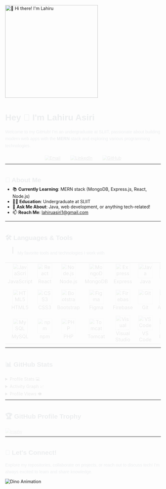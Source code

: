 <img src="https://media.giphy.com/media/hvRJCLFzcasrR4ia7z/giphy.gif" alt="👋 Hi there! I'm Lahiru" title="👋 Hi there! I'm Lahiru" width="300"/>

# Hey 👋 I'm Lahiru Asiri

Welcome to my GitHub! I'm an undergraduate at SLIIT, passionate about building modern web apps with the **MERN** stack and exploring various programming technologies.

<div align="center">
  <a href="mailto:lahiruasiri1@gmail.com">
    <img src="https://img.shields.io/badge/Email-%23D14836.svg?style=for-the-badge&logo=gmail&logoColor=white" alt="Email">
  </a>
  &nbsp;&nbsp;
  <a href="https://www.linkedin.com/in/lahiru-asiri">
    <img src="https://img.shields.io/badge/LinkedIn-%230077B5.svg?style=for-the-badge&logo=linkedin&logoColor=white" alt="LinkedIn">
  </a>
  &nbsp;&nbsp;
  <a href="https://github.com/lahiru-asiri">
    <img src="https://img.shields.io/badge/GitHub-%23121011.svg?style=for-the-badge&logo=github&logoColor=white" alt="GitHub">
  </a>
</div>

---

## 🚀 About Me

- 📚 **Currently Learning**: MERN stack (MongoDB, Express.js, React, Node.js)  
- 🧑‍🎓 **Education**: Undergraduate at SLIIT  
- 💬 **Ask Me About**: Java, web development, or anything tech-related!  
- 📫 **Reach Me**: [lahiruasiri1@gmail.com](mailto:lahiruasiri1@gmail.com)  

---

## 🛠️ Languages & Tools

> My favorite tools and technologies I work with

<table>
  <tr>
    <td align="center" width="96">
      <img src="https://cdn.jsdelivr.net/gh/devicons/devicon/icons/javascript/javascript-original.svg" width="48" height="48" alt="JavaScript" class="animate-icon"/>
      <br>JavaScript
    </td>
    <td align="center" width="96">
      <img src="https://cdn.jsdelivr.net/gh/devicons/devicon/icons/react/react-original.svg" width="48" height="48" alt="React" class="animate-icon"/>
      <br>React
    </td>
    <td align="center" width="96">
      <img src="https://cdn.jsdelivr.net/gh/devicons/devicon/icons/nodejs/nodejs-original.svg" width="48" height="48" alt="Node.js" class="animate-icon"/>
      <br>Node.js
    </td>
    <td align="center" width="96">
      <img src="https://cdn.jsdelivr.net/gh/devicons/devicon/icons/mongodb/mongodb-original.svg" width="48" height="48" alt="MongoDB" class="animate-icon"/>
      <br>MongoDB
    </td>
    <td align="center" width="96">
      <img src="https://cdn.jsdelivr.net/gh/devicons/devicon/icons/express/express-original.svg" width="48" height="48" alt="Express" class="animate-icon"/>
      <br>Express
    </td>
    <td align="center" width="96">
      <img src="https://cdn.jsdelivr.net/gh/devicons/devicon/icons/java/java-original.svg" width="48" height="48" alt="Java" class="animate-icon"/>
      <br>Java
    </td>
    <td align="center" width="96">
      <img src="https://cdn.jsdelivr.net/gh/devicons/devicon/icons/c/c-original.svg" width="48" height="48" alt="C" class="animate-icon"/>
      <br>C
    </td>
    <td align="center" width="96">
      <img src="https://cdn.jsdelivr.net/gh/devicons/devicon/icons/cplusplus/cplusplus-original.svg" width="48" height="48" alt="C++" class="animate-icon"/>
      <br>C++
    </td>
    <td align="center" width="96">
      <img src="https://cdn.jsdelivr.net/gh/devicons/devicon/icons/python/python-original.svg" width="48" height="48" alt="Python" class="animate-icon"/>
      <br>Python
    </td>
  </tr>
  <tr>
    <td align="center" width="96">
      <img src="https://cdn.jsdelivr.net/gh/devicons/devicon/icons/html5/html5-original.svg" width="48" height="48" alt="HTML5" class="animate-icon"/>
      <br>HTML5
    </td>
    <td align="center" width="96">
      <img src="https://cdn.jsdelivr.net/gh/devicons/devicon/icons/css3/css3-original.svg" width="48" height="48" alt="CSS3" class="animate-icon"/>
      <br>CSS3
    </td>
    <td align="center" width="96">
      <img src="https://cdn.jsdelivr.net/gh/devicons/devicon/icons/bootstrap/bootstrap-original.svg" width="48" height="48" alt="Bootstrap" class="animate-icon"/>
      <br>Bootstrap
    </td>
    <td align="center" width="96">
      <img src="https://cdn.jsdelivr.net/gh/devicons/devicon/icons/figma/figma-original.svg" width="48" height="48" alt="Figma" class="animate-icon"/>
      <br>Figma
    </td>
    <td align="center" width="96">
      <img src="https://cdn.jsdelivr.net/gh/devicons/devicon/icons/firebase/firebase-plain.svg" width="48" height="48" alt="Firebase" class="animate-icon"/>
      <br>Firebase
    </td>
    <td align="center" width="96">
      <img src="https://cdn.jsdelivr.net/gh/devicons/devicon/icons/git/git-original.svg" width="48" height="48" alt="Git" class="animate-icon"/>
      <br>Git
    </td>
    <td align="center" width="96">
      <img src="https://cdn.jsdelivr.net/gh/devicons/devicon/icons/android/android-original.svg" width="48" height="48" alt="Android" class="animate-icon"/>
      <br>Android
    </td>
    <td align="center" width="96">
      <img src="https://cdn.jsdelivr.net/gh/devicons/devicon/icons/androidstudio/androidstudio-original.svg" width="48" height="48" alt="Android Studio" class="animate-icon"/>
      <br>Android Studio
    </td>
    <td align="center" width="96">
      <img src="https://cdn.jsdelivr.net/gh/devicons/devicon/icons/kotlin/kotlin-original.svg" width="48" height="48" alt="Kotlin" class="animate-icon"/>
      <br>Kotlin
    </td>
  </tr>
  <tr>
    <td align="center" width="96">
      <img src="https://cdn.jsdelivr.net/gh/devicons/devicon/icons/mysql/mysql-original.svg" width="48" height="48" alt="MySQL" class="animate-icon"/>
      <br>MySQL
    </td>
    <td align="center" width="96">
      <img src="https://cdn.jsdelivr.net/gh/devicons/devicon/icons/npm/npm-original-wordmark.svg" width="48" height="48" alt="npm" class="animate-icon"/>
      <br>npm
    </td>
    <td align="center" width="96">
      <img src="https://cdn.jsdelivr.net/gh/devicons/devicon/icons/php/php-original.svg" width="48" height="48" alt="PHP" class="animate-icon"/>
      <br>PHP
    </td>
    <td align="center" width="96">
      <img src="https://cdn.jsdelivr.net/gh/devicons/devicon/icons/tomcat/tomcat-original.svg" width="48" height="48" alt="Tomcat" class="animate-icon"/>
      <br>Tomcat
    </td>
    <td align="center" width="96">
      <img src="https://cdn.jsdelivr.net/gh/devicons/devicon/icons/visualstudio/visualstudio-plain.svg" width="48" height="48" alt="Visual Studio" class="animate-icon"/>
      <br>Visual Studio
    </td>
    <td align="center" width="96">
      <img src="https://cdn.jsdelivr.net/gh/devicons/devicon/icons/vscode/vscode-original.svg" width="48" height="48" alt="VS Code" class="animate-icon"/>
      <br>VS Code
    </td>
    <td align="center" width="96">
      <img src="https://cdn.jsdelivr.net/gh/devicons/devicon/icons/intellij/intellij-original.svg" width="48" height="48" alt="IntelliJ" class="animate-icon"/>
      <br>IntelliJ
    </td>
    <td align="center" width="96">
      <img src="https://cdn.jsdelivr.net/gh/devicons/devicon/icons/photoshop/photoshop-plain.svg" width="48" height="48" alt="Photoshop" class="animate-icon"/>
      <br>Photoshop
    </td>
    <td align="center" width="96">
      <img src="https://cdn.jsdelivr.net/gh/devicons/devicon/icons/illustrator/illustrator-plain.svg" width="48" height="48" alt="Illustrator" class="animate-icon"/>
      <br>Illustrator
    </td>
  </tr>
</table>

---

## 📊 GitHub Stats

<details>
  <summary>Profile Stats 💻</summary>
  <br/>
  <a href="https://github.com/anuraghazra/github-readme-stats">
    <img alt="Lahiru's GitHub Stats" src="https://github-readme-stats.vercel.app/api/?username=lahiru-asiri&show_icons=true&count_private=true&theme=default&hide_border=true&bg_color=fff&title_color=00E676&icon_color=00E676" height="192px"/>
  </a>
  <a href="https://github.com/anuraghazra/github-readme-stats">
    <img alt="Lahiru's Top Languages" src="https://github-readme-stats.vercel.app/api/top-langs/?username=lahiru-asiri&langs_count=8&layout=compact&theme=default&hide_border=true&bg_color=fff&title_color=000&icon_color=000" height="192px"/>
  </a>
</details>

<details>
  <summary>Activity Graph 📈</summary>
  <br/>
  <a href="https://github.com/ashutosh00710/github-readme-activity-graph">
    <img alt="Lahiru's Activity Graph" src="https://github-readme-activity-graph.vercel.app/graph?username=lahiru-asiri&bg_color=ffffff&color=000000&line=04e61b&point=403d3d&area=true&hide_border=true"/>
  </a>
</details>

<details>
  <summary>Profile Views 👁️</summary>
  <br/>
  <img src="https://komarev.com/ghpvc/?username=lahiru-asiri&label=PROFILE+VIEWS&style=for-the-badge&color=brightgreen" alt="Profile Views">
</details>

---

## 🏆 GitHub Profile Trophy

[![trophy](https://github-profile-trophy.vercel.app/?username=lahiru-asiri&row=1&margin-w=40)](https://github.com/ryo-ma/github-profile-trophy)

---

## 🌟 Let's Connect!

Explore my repositories, collaborate on projects, or reach out to discuss tech! I'm always excited to learn and share knowledge.

<style>
/* Fade-in animation for sections */
@keyframes fadeIn {
  from { opacity: 0; transform: translateY(10px); }
  to { opacity: 1; transform: translateY(0); }
}

h1, h2, p, div, table, details {
  animation: fadeIn 1s ease-out;
}

/* Hover animation for icons and badges */
.animate-icon, a > img {
  transition: transform 0.3s ease, box-shadow 0.3s ease;
}

.animate-icon:hover, a > img:hover {
  transform: scale(1.1);
  box-shadow: 0 0 10px rgba(0, 0, 0, 0.2);
}

/* Modern styling */
h1, h2 {
  color: #2c3e50;
  font-family: 'Arial', sans-serif;
}

p {
  color: #34495e;
  font-family: 'Arial', sans-serif;
  line-height: 1.6;
}

table {
  margin: 20px 0;
}

/* Center social badges */
div {
  display: flex;
  justify-content: center;
  gap: 12px;
  margin: 20px 0;
}
</style>

<img src="https://github.com/saadeghi/saadeghi/raw/master/dino.gif" alt="Dino Animation" style="display: block; margin: 20px auto;">
